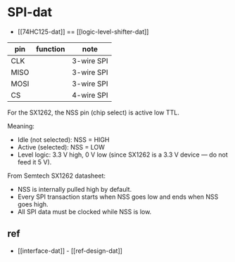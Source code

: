 
# SPI-dat

- [[74HC125-dat]] == [[logic-level-shifter-dat]]


| pin  | function | note       |
| ---- | -------- | ---------- |
| CLK  |          | 3-wire SPI |
| MISO |          | 3-wire SPI |
| MOSI |          | 3-wire SPI |
| CS   |          | 4-wire SPI |



For the SX1262, the NSS pin (chip select) is active low TTL.

Meaning:

- Idle (not selected): NSS = HIGH
- Active (selected): NSS = LOW
- Level logic: 3.3 V high, 0 V low (since SX1262 is a 3.3 V device — do not feed it 5 V).

From Semtech SX1262 datasheet:

- NSS is internally pulled high by default.
- Every SPI transaction starts when NSS goes low and ends when NSS goes high.
- All SPI data must be clocked while NSS is low.




## ref 

- [[interface-dat]] - [[ref-design-dat]]